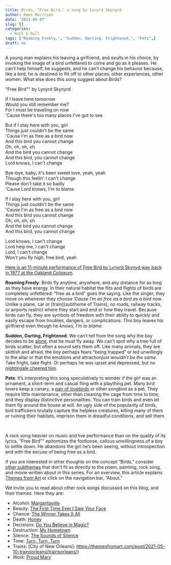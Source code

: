 ```yaml
---
title: Birds, "Free Bird," a song by Lynyrd Skynyrd
author: Rees Morrison
date: '2021-06-07'
slug: []
categories:
  - Rock & Roll
tags: ["Roaming Freely,", "Sudden, Darting, Frightened,", "Pets",]
draft: no
---
```


A young man explains his leaving a girlfriend, and exults in his choice, by invoking the image of a bird unfettered to come and go as it pleases.  He can’t help himself, he suggests, and he can’t change his behavior because, like a bird, he is destined to flit off to other places, other experiences, other women.  What else does this song suggest about Birds?

<!--more-->

"Free Bird"" by Lynyrd Skynyrd

If I leave here tomorrow  
Would you still remember me?  
For I must be traveling on now  
'Cause there's too many places I've got to see  

But if I stay here with you, girl  
Things just couldn't be the same  
'Cause I'm as free as a bird now  
And this bird you cannot change  
Oh, oh, oh, oh  
And the bird you cannot change  
And this bird, you cannot change  
Lord knows, I can't change  

Bye-bye, baby, it's been sweet love, yeah, yeah  
Though this feelin' I can't change  
Please don't take it so badly  
'Cause Lord knows, I'm to blame  

If I stay here with you, girl  
Things just couldn't be the same  
'Cause I'm as free as a bird now  
And this bird you cannot change  
Oh, oh, oh, oh   
And the bird you cannot change  
And this bird, you cannot change  

Lord knows, I can't change  
Lord help me, I can't change  
Lord, I can't change  
Won't you fly high, free bird, yeah  

[Here is an 11-minute performance of Free Bird by Lynyrd Skynyd way back in 1977 at the Oakland Coliseum](https://www.youtube.com/watch?v=QxIWDmmqZzY).

**Roaming Freely**: Birds fly anytime, anywhere, and any distance for as long as they have energy.  In their natural habitat the flits and flights of birds are completely unfettered: “free as a bird” goes the saying.  Like the singer, they move on whenever they choose *’Cause I’m as free as a bird as a bird now*.  Unlike a plane, car or [train](subtheme of Trains), no roads, railway tracks, or airports restrict where they start and end or how they travel.  Because birds can fly, they are symbols of freedom with their ability to quickly and easily escape from troubles, dangers, or complications.  This boy leaves his girlfriend even though he *knows, I’m to blame*.

**Sudden, Darting, Frightened**:  We can’t tell from the song why the boy decides to be [alone](Monet), that he must fly away.  We can’t spot why a tree full of birds scatter, but often a sound sets them off.  Like many animals, they are skittish and afraid; the boy perhaps fears “being trapped” or led unwillingly to the altar or that the emotions and attraction*just wouldn’t be the same*.  Take fright, take flight.  Or perhaps he was upset and depressed, but no [nightingale cheered him](Keats).

**Pets**:  It’s interpreting this song speculatively to wonder if the girl was an ornament, a short-term and casual fling with a plaything pet.  Many bird lovers keep a canary, a [pair of lovebirds](Hitchcock) or other songbird as a pet.  They require little maintenance, other than cleaning the cage from time to time, and they display distinctive personalities.  You can train birds and even let them fly around the house at will.  An ugly side of the popularity of birds, bird traffickers brutally capture the helpless creatures, killing many of them or ruining their habitats, imprison them in dreadful conditions, and sell them.  

&nbsp;

A rock song heavier on music and live performance than on the quality of its lyrics, "Free Bird"" epitomizes the footloose, callous unwillingness of a boy to settle down.  He abandons the girl he’s been seeing, without introspection and with the excuse of being free as a bird.

If you are interested in other thoughts on the concept “Birds,” consider [other subthemes](Add) that don’t fit as directly to the poem, painting, rock song, and movie written about in this series.  For an overview, this article explains [Themes from Art](http://bit.ly/3sRXopI) or click on the navigation bar, “About.”

We invite you to read about other rock songs discussed on this blog, and their themes.  Here they are: 
* Alcohol: [Margaritaville](https://themesfromart.com/post/2021-02-01-alcohol-margaritaville-buffet/alcoholmargarita/)
* Beauty: [The First Time Ever I Saw Your Face](https://themesfromart.com/post/2021-04-21-beautyflack/beautyflack/)
* Chance: [The Winner Takes It All](https://themesfromart.com/post/2021-03-14-chancechurch/chancechurch/)
* Death: [Honey](https://themesfromart.com/post/2021-05-03-death-from-honey-sung-by-bobby-goldsboro/deathhoney/)
* Decisions: [Do You Believe in Magic?](https://themesfromart.com/post/2021-02-08-decisions-from-do-you-believe-in-magic-a-song-by-the-lovin-spoonful/decisionsmagicspoonful/)
* Destruction:	[My Hometown](https://themesfromart.com/post/2021-02-18-destruction-from-my-hometown-a-rock-ballad-by-bruce-springsteen/destructhometown/)
* Silence: [The Sounds of Silence](https://themesfromart.com/post/2021-04-08-silencesounds/silencesounds/)
* Time:	[Turn, Turn, Turn](https://themesfromart.com/post/2021-03-08-time-from-turn-turn-turn-by-the-byrds/timeturnturn/)
* Trains: [City of New Orleans]: https://themesfromart.com/post/2021-05-10-trainsorleans/trainsorleans/)
* Work:	 [Proud Mary](https://themesfromart.com/post/2021-02-26-workproud/workproud/)

